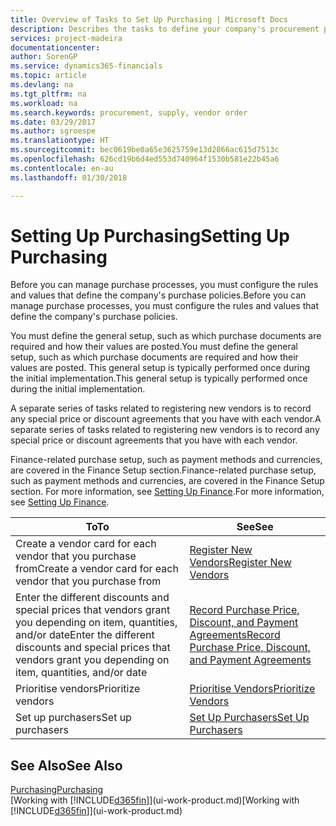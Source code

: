 ```yaml
---
title: Overview of Tasks to Set Up Purchasing | Microsoft Docs
description: Describes the tasks to define your company's procurement policies and set up your purchasing processes.
services: project-madeira
documentationcenter: 
author: SorenGP
ms.service: dynamics365-financials
ms.topic: article
ms.devlang: na
ms.tgt_pltfrm: na
ms.workload: na
ms.search.keywords: procurement, supply, vendor order
ms.date: 03/29/2017
ms.author: sgroespe
ms.translationtype: HT
ms.sourcegitcommit: bec0619be0a65e3625759e13d2866ac615d7513c
ms.openlocfilehash: 626cd19b6d4ed553d740964f1530b581e22b45a6
ms.contentlocale: en-au
ms.lasthandoff: 01/30/2018

---
```

# <a name="setting-up-purchasing"></a><span data-ttu-id="4f84d-103">Setting Up Purchasing</span><span class="sxs-lookup"><span data-stu-id="4f84d-103">Setting Up Purchasing</span></span>
<span data-ttu-id="4f84d-104">Before you can manage purchase processes, you must configure the rules and values that define the company's purchase policies.</span><span class="sxs-lookup"><span data-stu-id="4f84d-104">Before you can manage purchase processes, you must configure the rules and values that define the company's purchase policies.</span></span>

<span data-ttu-id="4f84d-105">You must define the general setup, such as which purchase documents are required and how their values are posted.</span><span class="sxs-lookup"><span data-stu-id="4f84d-105">You must define the general setup, such as which purchase documents are required and how their values are posted.</span></span> <span data-ttu-id="4f84d-106">This general setup is typically performed once during the initial implementation.</span><span class="sxs-lookup"><span data-stu-id="4f84d-106">This general setup is typically performed once during the initial implementation.</span></span>

<span data-ttu-id="4f84d-107">A separate series of tasks related to registering new vendors is to record any special price or discount agreements that you have with each vendor.</span><span class="sxs-lookup"><span data-stu-id="4f84d-107">A separate series of tasks related to registering new vendors is to record any special price or discount agreements that you have with each vendor.</span></span>

<span data-ttu-id="4f84d-108">Finance-related purchase setup, such as payment methods and currencies, are covered in the Finance Setup section.</span><span class="sxs-lookup"><span data-stu-id="4f84d-108">Finance-related purchase setup, such as payment methods and currencies, are covered in the Finance Setup section.</span></span> <span data-ttu-id="4f84d-109">For more information, see [Setting Up Finance](finance-setup-finance.md).</span><span class="sxs-lookup"><span data-stu-id="4f84d-109">For more information, see [Setting Up Finance](finance-setup-finance.md).</span></span>

| <span data-ttu-id="4f84d-110">To</span><span class="sxs-lookup"><span data-stu-id="4f84d-110">To</span></span> | <span data-ttu-id="4f84d-111">See</span><span class="sxs-lookup"><span data-stu-id="4f84d-111">See</span></span> |
| --- | --- |
| <span data-ttu-id="4f84d-112">Create a vendor card for each vendor that you purchase from</span><span class="sxs-lookup"><span data-stu-id="4f84d-112">Create a vendor card for each vendor that you purchase from</span></span>|[<span data-ttu-id="4f84d-113">Register New Vendors</span><span class="sxs-lookup"><span data-stu-id="4f84d-113">Register New Vendors</span></span>](purchasing-how-register-new-vendors.md) |
| <span data-ttu-id="4f84d-114">Enter the different discounts and special prices that vendors grant you depending on item, quantities, and/or date</span><span class="sxs-lookup"><span data-stu-id="4f84d-114">Enter the different discounts and special prices that vendors grant you depending on item, quantities, and/or date</span></span> |[<span data-ttu-id="4f84d-115">Record Purchase Price, Discount, and Payment Agreements</span><span class="sxs-lookup"><span data-stu-id="4f84d-115">Record Purchase Price, Discount, and Payment Agreements</span></span>](purchasing-how-record-purchase-price-discount-payment-agreements.md) |
| <span data-ttu-id="4f84d-116">Prioritise vendors</span><span class="sxs-lookup"><span data-stu-id="4f84d-116">Prioritize vendors</span></span> |[<span data-ttu-id="4f84d-117">Prioritise Vendors</span><span class="sxs-lookup"><span data-stu-id="4f84d-117">Prioritize Vendors</span></span>](purchasing-how-prioritize-vendors.md) |
| <span data-ttu-id="4f84d-118">Set up purchasers</span><span class="sxs-lookup"><span data-stu-id="4f84d-118">Set up purchasers</span></span> |[<span data-ttu-id="4f84d-119">Set Up Purchasers</span><span class="sxs-lookup"><span data-stu-id="4f84d-119">Set Up Purchasers</span></span>](purchasing-how-setup-purchasers.md) |

## <a name="see-also"></a><span data-ttu-id="4f84d-120">See Also</span><span class="sxs-lookup"><span data-stu-id="4f84d-120">See Also</span></span>
[<span data-ttu-id="4f84d-121">Purchasing</span><span class="sxs-lookup"><span data-stu-id="4f84d-121">Purchasing</span></span>](purchasing-manage-purchasing.md)  
<span data-ttu-id="4f84d-122">[Working with [!INCLUDE[d365fin](includes/d365fin_md.md)]](ui-work-product.md)</span><span class="sxs-lookup"><span data-stu-id="4f84d-122">[Working with [!INCLUDE[d365fin](includes/d365fin_md.md)]](ui-work-product.md)</span></span>

